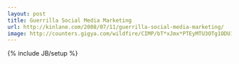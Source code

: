 ```yaml
---
layout: post
title: Guerrilla Social Media Marketing
url: http://kinlane.com/2008/07/11/guerrilla-social-media-marketing/
image: http://counters.gigya.com/wildfire/CIMP/bT*xJmx*PTEyMTU3OTg1ODU1NTQmcHQ9MTIxNTc5ODU5NTU1NiZwPTEwMTkxJmQ9Jm49Jmc9Mg==.jpg
---
```

{% include JB/setup %}
<p>
     <img class="c1" src="http://counters.gigya.com/wildfire/CIMP/bT*xJmx*PTEyMTU3OTg1ODU1NTQmcHQ9MTIxNTc5ODU5NTU1NiZwPTEwMTkxJmQ9Jm49Jmc9Mg==.jpg" border="0" width="0" height="0" />
</p>